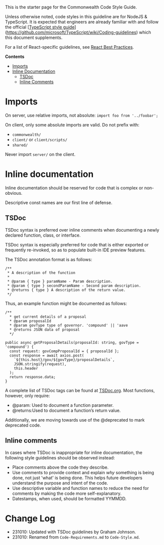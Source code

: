 This is the starter page for the Commonwealth Code Style Guide. 

Unless otherwise noted, code styles in this guideline are for NodeJS & TypeScript. It is expected that engineers are already familiar with and follow the official [[TypeScript style guide](https://github.com/microsoft/TypeScript/wiki/Coding-guidelines)](https://github.com/microsoft/TypeScript/wiki/Coding-guidelines) which this document supplements. 

For a list of React-specific guidelines, see [React Best Practices](./React-Best-Practices-And-Improvements.md).

**Contents**
- [Imports](#imports)
- [Inline Documentation](#inline-documentation)
  + [TSDoc](#tsdoc)
  + [Inline Comments](#inline-comments)

# Imports

On server, use relative imports, not absolute: `import foo from '../foobar';`

On client, only some absolute imports are valid. Do not prefix with:
- `commonwealth/`
- `client/` or `client/scripts/`
- `shared/`

Never import `server/` on the client.

# Inline documentation

Inline documentation should be reserved for code that is complex or non-obvious. 

Descriptive const names are our first line of defense.

## TSDoc

TSDoc syntax is preferred over inline comments when documenting a newly declared function, class, or interface. 

TSDoc syntax is especially preferred for code that is either exported or frequently re-invoked, so as to populate built-in IDE preview features.

The TSDoc annotation format is as follows:
```
/**
 * A description of the function
 * 
 * @param { type } paramName - Param description.
 * @param { type } secondParamName - Second param description.
 * @returns { type } A description of the return value.
 */
```

Thus, an example function might be documented as follows:
```
/**
  * get current details of a proposal
  * @param proposalId
  * @param govType type of governor. 'compound' || 'aave
  * @returns JSON data of proposal
  */

public async getProposalDetails(proposalId: string, govType = 'compound') {
  const request: govCompProposalId = { proposalId };
  const response = await axios.post(
    `${this.host}/gov/${govType}/proposalDetails`,
    JSON.stringify(request),
    this.header
  );
  return response.data;
}
```

A complete list of TSDoc tags can be found at [TSDoc.org](https://tsdoc.org/pages/tags/alpha/). Most functions, however, only require:

- @param: Used to document a function parameter.
- @returns:Used to document a function’s return value.

Additionally, we are moving towards use of the @deprecated to mark deprecated code.

## Inline comments

In cases where TSDoc is inappropriate for inline documentation, the following style guidelines should be observed instead:

- Place comments above the code they describe.
- Use comments to provide context and explain _why_ something is being done, not just 'what' is being done. This helps future developers understand the purpose and intent of the code.
- Use descriptive variable and function names to reduce the need for comments by making the code more self-explanatory.
- Datestamps, when used, should be formatted YYMMDD.

# Change Log

- 231010: Updated with TSDoc guidelines by Graham Johnson.
- 231010: Renamed from `Code-Requirements.md` to `Code-Style.md`.